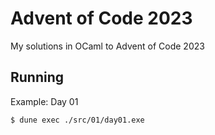 # Advent of Code 2023
My solutions in OCaml to Advent of Code 2023

## Running

Example: Day 01
```bash
$ dune exec ./src/01/day01.exe
```
